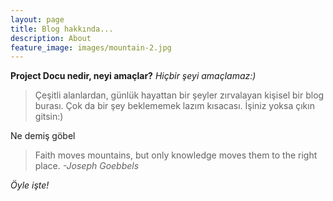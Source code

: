 ```yaml
---
layout: page
title: Blog hakkında...
description: About
feature_image: images/mountain-2.jpg
---
```


**Project Docu nedir, neyi amaçlar?** *Hiçbir şeyi amaçlamaz:)*

>Çeşitli alanlardan, günlük hayattan bir şeyler zırvalayan kişisel bir blog burası. Çok da bir şey beklememek lazım kısacası.
>İşiniz yoksa çıkın gitsin:)

Ne demiş göbel
>Faith moves mountains, but only knowledge moves them to the right place. <cite>-Joseph Goebbels</cite>


*Öyle işte!*
